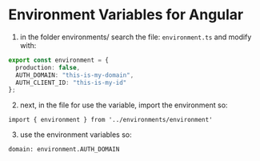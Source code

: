 # Environment Variables for Angular 

1. in the folder environments/ search the file: `environment.ts` and modify with:
```ts
export const environment = {
  production: false,
  AUTH_DOMAIN: "this-is-my-domain",
  AUTH_CLIENT_ID: "this-is-my-id"
};
```
2. next, in the file for use the variable, import the environment so:
```
import { environment } from '../environments/environment'
```
3. use the environment variables so:
```
domain: environment.AUTH_DOMAIN
```
